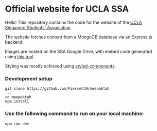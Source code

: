 # Official website for UCLA SSA

Hello! This repository contains the code for the website of the [UCLA Singapore Students' Association](www.uclassa.org).

The website fetches content from a MongoDB database via an Express.js backend.

Images are hosted on the SSA Google Drive, with embed code generated using [this tool](https://www.publicalbum.org/blog/embedding-google-photos-image).

Styling was mostly achieved using [styled-components](https://styled-components.com/).

### Development setup
```
git clone https://github.com/PierceCCH/meepoktah
...
cd meepoktah
npm install
```
### Use the following command to run on your local machine:
```
npm run dev
```

